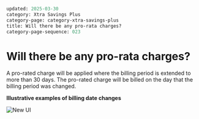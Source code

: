 ```meta
updated: 2025-03-30
category: Xtra Savings Plus
category-page: category-xtra-savings-plus
title: Will there be any pro-rata charges? 
category-page-sequence: 023
```

# Will there be any pro-rata charges? 

A pro-rated charge will be applied where the billing period is extended to more than 30 days. The pro-rated charge will be billed on the day that the billing period was changed. 

**Illustrative examples of billing date changes**

![New UI](images/prorated-fees.png)


